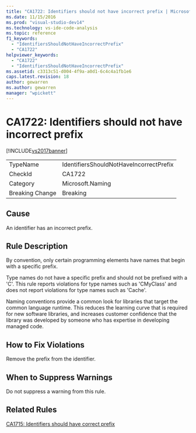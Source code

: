 ```yaml
---
title: "CA1722: Identifiers should not have incorrect prefix | Microsoft Docs"
ms.date: 11/15/2016
ms.prod: "visual-studio-dev14"
ms.technology: vs-ide-code-analysis
ms.topic: reference
f1_keywords:
  - "IdentifiersShouldNotHaveIncorrectPrefix"
  - "CA1722"
helpviewer_keywords:
  - "CA1722"
  - "IdentifiersShouldNotHaveIncorrectPrefix"
ms.assetid: c3313c51-d004-4f9a-a0d1-6c4c4a1fb1e6
caps.latest.revision: 18
author: gewarren
ms.author: gewarren
manager: "wpickett"
---
```

# CA1722: Identifiers should not have incorrect prefix
[!INCLUDE[vs2017banner](../includes/vs2017banner.md)]

|||
|-|-|
|TypeName|IdentifiersShouldNotHaveIncorrectPrefix|
|CheckId|CA1722|
|Category|Microsoft.Naming|
|Breaking Change|Breaking|

## Cause
 An identifier has an incorrect prefix.

## Rule Description
 By convention, only certain programming elements have names that begin with a specific prefix.

 Type names do not have a specific prefix and should not be prefixed with a 'C'. This rule reports violations for type names such as 'CMyClass' and does not report violations for type names such as 'Cache'.

 Naming conventions provide a common look for libraries that target the common language runtime. This reduces the learning curve that is required for new software libraries, and increases customer confidence that the library was developed by someone who has expertise in developing managed code.

## How to Fix Violations
 Remove the prefix from the identifier.

## When to Suppress Warnings
 Do not suppress a warning from this rule.

## Related Rules
 [CA1715: Identifiers should have correct prefix](../code-quality/ca1715-identifiers-should-have-correct-prefix.md)
